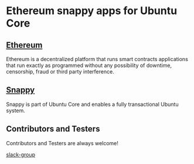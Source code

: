 # Ethereum snappy apps for Ubuntu Core 
## [Ethereum](https://github.com/ethereum)
Ethereum is a decentralized platform that runs smart contracts applications that run exactly as programmed without any possibility of downtime, censorship, fraud or third party interference.
## [Snappy](https://github.com/ubuntu-core/snappy)
Snappy is part of Ubuntu Core and enables a fully transactional Ubuntu system.

## Contributors and Testers
Contributors and Testers are always welcome!

[slack-group](https://ethereum-ru.herokuapp.com/)
